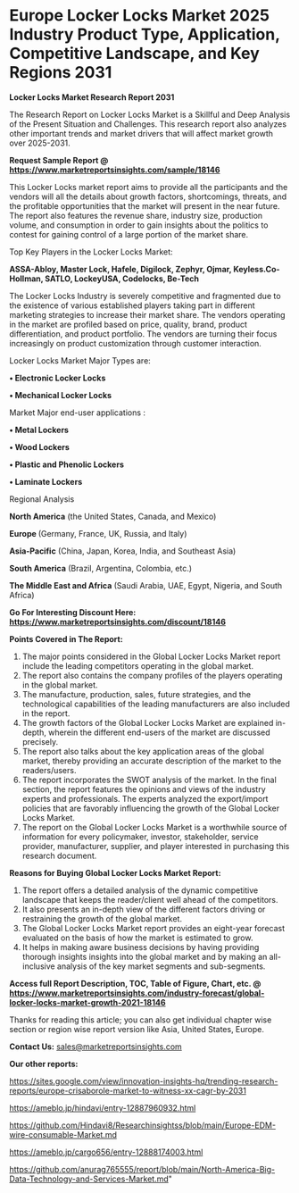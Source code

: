  # Europe Locker Locks Market 2025 Industry Product Type, Application, Competitive Landscape, and Key Regions 2031

<strong>Locker Locks Market Research Report 2031</strong>

The Research Report on Locker Locks Market is a Skillful and Deep Analysis of the Present Situation and Challenges. This research report also analyzes other important trends and market drivers that will affect market growth over 2025-2031.

<strong>Request Sample Report @ <a href=https://www.marketreportsinsights.com/sample/18146>https://www.marketreportsinsights.com/sample/18146</a></strong>

This Locker Locks market report aims to provide all the participants and the vendors will all the details about growth factors, shortcomings, threats, and the profitable opportunities that the market will present in the near future. The report also features the revenue share, industry size, production volume, and consumption in order to gain insights about the politics to contest for gaining control of a large portion of the market share.

Top Key Players in the Locker Locks Market:

<strong>ASSA-Abloy, Master Lock, Hafele, Digilock, Zephyr, Ojmar, Keyless.Co-Hollman, SATLO, LockeyUSA, Codelocks, Be-Tech</strong>

The Locker Locks Industry is severely competitive and fragmented due to the existence of various established players taking part in different marketing strategies to increase their market share. The vendors operating in the market are profiled based on price, quality, brand, product differentiation, and product portfolio. The vendors are turning their focus increasingly on product customization through customer interaction.

Locker Locks Market Major Types are:

<strong>• Electronic Locker Locks

• Mechanical Locker Locks</strong>

Market Major end-user applications :

<strong>• Metal Lockers

• Wood Lockers

• Plastic and Phenolic Lockers

• Laminate Lockers</strong>

Regional Analysis

</u><strong><b>North America</b></strong> (the United States, Canada, and Mexico)

<strong><b>Europe </b></strong>(Germany, France, UK, Russia, and Italy)

<strong><b>Asia-Pacific</b></strong> (China, Japan, Korea, India, and Southeast Asia)

<strong><b>South America</b></strong> (Brazil, Argentina, Colombia, etc.)

<strong><b>The Middle East and Africa</b></strong> (Saudi Arabia, UAE, Egypt, Nigeria, and South Africa)

<strong>Go For Interesting Discount Here: <a href=https://www.marketreportsinsights.com/discount/18146>https://www.marketreportsinsights.com/discount/18146</a></strong>

<strong>Points Covered in The Report:</strong>
<ol>
  <li>The major points considered in the Global Locker Locks Market report include the leading competitors operating in the global market.</li>
  <li>The report also contains the company profiles of the players operating in the global market.</li>
  <li>The manufacture, production, sales, future strategies, and the technological capabilities of the leading manufacturers are also included in the report.</li>
  <li>The growth factors of the Global Locker Locks Market are explained in-depth, wherein the different end-users of the market are discussed precisely.</li>
  <li>The report also talks about the key application areas of the global market, thereby providing an accurate description of the market to the readers/users.</li>
  <li>The report incorporates the SWOT analysis of the market. In the final section, the report features the opinions and views of the industry experts and professionals. The experts analyzed the export/import policies that are favorably influencing the growth of the Global Locker Locks Market.</li>
  <li>The report on the Global Locker Locks Market is a worthwhile source of information for every policymaker, investor, stakeholder, service provider, manufacturer, supplier, and player interested in purchasing this research document.</li>
</ol>
<strong>Reasons for Buying Global Locker Locks Market Report:</strong>

<ol>
  <li>The report offers a detailed analysis of the dynamic competitive landscape that keeps the reader/client well ahead of the competitors.</li>
  <li>It also presents an in-depth view of the different factors driving or restraining the growth of the global market.</li>
  <li>The Global Locker Locks Market report provides an eight-year forecast evaluated on the basis of how the market is estimated to grow.</li>
  <li>It helps in making aware business decisions by having providing thorough insights insights into the global market and by making an all-inclusive analysis of the key market segments and sub-segments.</li>
</ol>
<strong>Access full Report Description, TOC, Table of Figure, Chart, etc. @ <a href=https://www.marketreportsinsights.com/industry-forecast/global-locker-locks-market-growth-2021-18146>https://www.marketreportsinsights.com/industry-forecast/global-locker-locks-market-growth-2021-18146</a></strong>


Thanks for reading this article; you can also get individual chapter wise section or region wise report version like Asia, United States, Europe.

<strong>Contact Us:</strong>
sales@marketreportsinsights.com

<strong>Our other reports:</strong>

<a href=https://sites.google.com/view/innovation-insights-hq/trending-research-reports/europe-crisaborole-market-to-witness-xx-cagr-by-2031>https://sites.google.com/view/innovation-insights-hq/trending-research-reports/europe-crisaborole-market-to-witness-xx-cagr-by-2031</a>

<a href=https://ameblo.jp/hindavi/entry-12887960932.html>https://ameblo.jp/hindavi/entry-12887960932.html</a>

<a href=https://github.com/Hindavi8/Researchinsightss/blob/main/Europe-EDM-wire-consumable-Market.md>https://github.com/Hindavi8/Researchinsightss/blob/main/Europe-EDM-wire-consumable-Market.md</a>

<a href=https://ameblo.jp/cargo656/entry-12888174003.html>https://ameblo.jp/cargo656/entry-12888174003.html</a>

<a href=https://github.com/anurag765555/report/blob/main/North-America-Big-Data-Technology-and-Services-Market.md>https://github.com/anurag765555/report/blob/main/North-America-Big-Data-Technology-and-Services-Market.md</a>"
